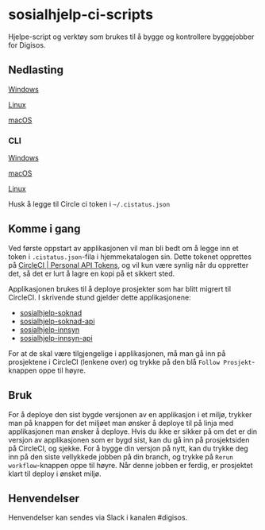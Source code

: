 # sosialhjelp-ci-scripts
Hjelpe-script og verktøy som brukes til å bygge og kontrollere byggejobber for Digisos.

## Nedlasting
[Windows](https://github.com/navikt/sosialhjelp-ci/raw/master/cistatus/release/cistatus.exe)

[Linux](https://github.com/navikt/sosialhjelp-ci/raw/master/cistatus/release/linux.tar.gz)

[macOS](https://github.com/navikt/sosialhjelp-ci/raw/master/cistatus/release/osx.tar.gz)

### CLI

[Windows](https://github.com/navikt/sosialhjelp-ci/raw/master/deploy/deploy.exe)

[macOS](https://github.com/navikt/sosialhjelp-ci/raw/master/deploy/deploy)

[Linux](https://github.com/navikt/sosialhjelp-ci/raw/master/deploy/deploy-linux)

Husk å legge til Circle ci token i `~/.cistatus.json`

## Komme i gang

Ved første oppstart av applikasjonen vil man bli bedt om å legge inn et token i `.cistatus.json`-fila
i hjemmekatalogen sin. Dette tokenet opprettes på [CircleCI | Personal API Tokens](https://circleci.com/account/api),
og vil kun være synlig når du oppretter det, så det er lurt å lagre en kopi på et sikkert sted.

Applikasjonen brukes til å deploye prosjekter som har blitt migrert til CircleCI. I skrivende stund
gjelder dette applikasjonene:
- [sosialhjelp-soknad](https://circleci.com/gh/navikt/sosialhjelp-soknad)
- [sosialhjelp-soknad-api](https://circleci.com/gh/navikt/sosialhjelp-soknad-api)
- [sosialhjelp-innsyn](https://circleci.com/gh/navikt/sosialhjelp-innsyn)
- [sosialhjelp-innsyn-api](https://circleci.com/gh/navikt/sosialhjelp-innsyn-api)

For at de skal være tilgjengelige i applikasjonen, må man gå inn på prosjektene i CircleCI (lenkene over)
og trykke på den blå `Follow Prosjekt`-knappen oppe til høyre.

## Bruk

For å deploye den sist bygde versjonen av en applikasjon i et miljø, trykker man på knappen for det
miljøet man ønsker å deploye til på linja med applikasjonen man ønsker å deploye. Hvis du ikke er sikker
på om det er din versjon av applikasjonen som er bygd sist, kan du gå inn på prosjektsiden på CircleCI,
og sjekke. For å bygge din versjon på nytt, kan du trykke deg inn på den siste vellykkede jobben på din branch,
og trykke på `Rerun workflow`-knappen oppe til høyre. Når denne jobben er ferdig, er prosjektet klart
til deploy i ønsket miljø.

## Henvendelser
Henvendelser kan sendes via Slack i kanalen #digisos.
